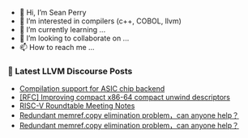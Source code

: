 - 👋 Hi, I’m Sean Perry
- 👀 I’m interested in compilers (c++, COBOL, llvm)
- 🌱 I’m currently learning ...
- 💞️ I’m looking to collaborate on ...
- 📫 How to reach me ...

<!---
s66perry/s66perry is a ✨ special ✨ repository because its `README.md` (this file) appears on your GitHub profile.
You can click the Preview link to take a look at your changes.
--->
### 📕 Latest LLVM Discourse Posts

<!-- DISCOURSE-LLVM:START -->
- [Compilation support for ASIC chip backend](https://discourse.llvm.org/t/compilation-support-for-asic-chip-backend/88702#post_5)
- [[RFC] Improving compact x86-64 compact unwind descriptors](https://discourse.llvm.org/t/rfc-improving-compact-x86-64-compact-unwind-descriptors/47471#post_15)
- [RISC-V Roundtable Meeting Notes](https://discourse.llvm.org/t/risc-v-roundtable-meeting-notes/88752#post_4)
- [Redundant memref.copy elimination problem，can anyone help？](https://discourse.llvm.org/t/redundant-memref-copy-elimination-problem-can-anyone-help/88754#post_3)
- [Redundant memref.copy elimination problem，can anyone help？](https://discourse.llvm.org/t/redundant-memref-copy-elimination-problem-can-anyone-help/88754#post_2)
<!-- DISCOURSE-LLVM:END -->
